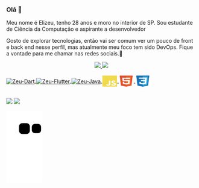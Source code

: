 ### Olá 👋


Meu nome é Elizeu, tenho 28 anos e moro no interior de SP. Sou estudante de Ciência da Computação e aspirante a desenvolvedor

Gosto de explorar tecnologias, então vai ser comum ver um pouco de front e back end nesse perfil, mas atualmente meu foco tem sido DevOps.
Fique a vontade para me chamar nas redes sociais.👾

<div align="center">
  <a href="https://github.com/elizeurjr">
  <img height="180em" src="https://github-readme-stats.vercel.app/api?username=elizeurjr&show_icons=true&theme=algolia&include_all_commits=true&count_private=true"/>
  <img height="180em" src="https://github-readme-stats.vercel.app/api/top-langs/?username=elizeurjr&layout=compact&langs_count=7&theme=algolia"/>
</div>
  
<div style="display: inline_block"><br>
  <img align="center" alt="Zeu-Dart" height="30" width="40" src="https://cdn.jsdelivr.net/gh/devicons/devicon/icons/dart/dart-original.svg" />
  <img align="center" alt="Zeu-Flutter" height="30" width="40" src="https://cdn.jsdelivr.net/gh/devicons/devicon/icons/flutter/flutter-original.svg">
  <img align="center" alt="Zeu-Java" height="30" width="40" src="https://cdn.jsdelivr.net/gh/devicons/devicon/icons/java/java-original.svg" />
  <img align="center" alt="Zeu-Js" height="30" width="40" src="https://raw.githubusercontent.com/devicons/devicon/master/icons/javascript/javascript-plain.svg">
  <img align="center" alt="Zeu-HTML" height="30" width="40" src="https://raw.githubusercontent.com/devicons/devicon/master/icons/html5/html5-original.svg">
  <img align="center" alt="Zeu-CSS" height="30" width="40" src="https://raw.githubusercontent.com/devicons/devicon/master/icons/css3/css3-original.svg">
</div>
  
  ##
  
  <div> 

  <a href = "mailto:elizeuribeiroo@gmail.com"><img src="https://img.shields.io/badge/-Gmail-%23333?style=for-the-badge&logo=gmail&logoColor=white" target="_blank"></a>
  <a href="https://www.linkedin.com/in/elizeuribeiroo1994/" target="_blank"><img src="https://img.shields.io/badge/-LinkedIn-%230077B5?style=for-the-badge&logo=linkedin&logoColor=white" target="_blank"></a> 
 
![Snake animation](https://github.com/elizeurjr/elizeurjr/blob/output/github-contribution-grid-snake.svg)
  
</div>
